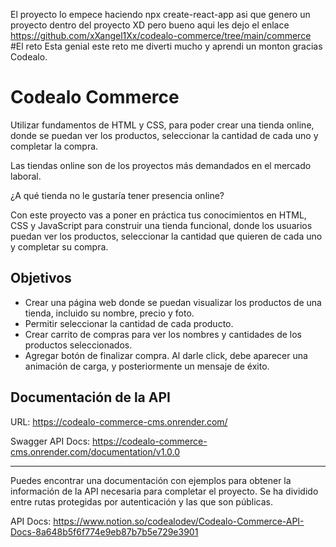 El proyecto lo empece haciendo npx create-react-app asi que genero un proyecto dentro del proyecto XD pero bueno aqui les dejo el enlace https://github.com/xXangel1Xx/codealo-commerce/tree/main/commerce #El reto Esta genial este reto me diverti mucho y aprendi un monton gracias Codealo.

# Codealo Commerce

Utilizar fundamentos de HTML y CSS, para poder crear una tienda online, donde se puedan ver los productos, seleccionar la cantidad de cada uno y completar la compra.

Las tiendas online son de los proyectos más demandados en el mercado laboral.

¿A qué tienda no le gustaría tener presencia online?

Con este proyecto vas a poner en práctica tus conocimientos en HTML, CSS y JavaScript para construir una tienda funcional, donde los usuarios puedan ver los productos, seleccionar la cantidad que quieren de cada uno y completar su compra.

## Objetivos

- Crear una página web donde se puedan visualizar los productos de una tienda, incluido su nombre, precio y foto.
- Permitir seleccionar la cantidad de cada producto.
- Crear carrito de compras para ver los nombres y cantidades de los productos seleccionados.
- Agregar botón de finalizar compra. Al darle click, debe aparecer una animación de carga, y posteriormente un mensaje de éxito.

## Documentación de la API

URL: https://codealo-commerce-cms.onrender.com/

Swagger API Docs: https://codealo-commerce-cms.onrender.com/documentation/v1.0.0

---
Puedes encontrar una documentación con ejemplos para obtener la información de la API necesaria para completar el proyecto. Se ha dividido entre rutas protegidas por autenticación y las que son públicas.

API Docs: https://www.notion.so/codealodev/Codealo-Commerce-API-Docs-8a648b5f6f774e9eb87b7b5e729e3901
